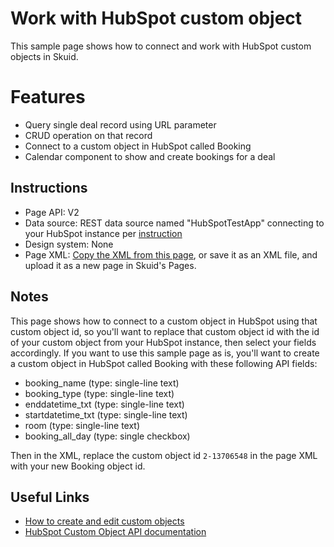 # Work with HubSpot custom object
This sample page shows how to connect and work with HubSpot custom objects in Skuid.  

# Features
* Query single deal record using URL parameter
* CRUD operation on that record
* Connect to a custom object in HubSpot called Booking
* Calendar component to show and create bookings for a deal

## Instructions
- Page API:  V2
- Data source: REST data source named "HubSpotTestApp" connecting to your HubSpot instance per [instruction](REST_HubSpot)
- Design system: None 
- Page XML:  [Copy the XML from this page](HubSpot_CustomObject_SamplePage.xml?raw=true), or save it as an XML file, and upload it as a new page in Skuid's Pages.

## Notes
This page shows how to connect to a custom object in HubSpot using that custom object id, so you'll want to replace that custom object id with the id of your custom object from your HubSpot instance, then select your fields accordingly. If you want to use this sample page as is, you'll want to create a custom object in HubSpot called Booking with these following API fields:
- booking_name (type: single-line text)
- booking_type (type: single-line text)
- enddatetime_txt (type: single-line text)
- startdatetime_txt (type: single-line text)
- room (type: single-line text)
- booking_all_day (type: single checkbox)

Then in the XML, replace the custom object id `2-13706548` in the page XML with your new Booking object id. 

## Useful Links
- [How to create and edit custom objects](https://knowledge.hubspot.com/crm-setup/create-custom-objects)
- [HubSpot Custom Object API documentation](https://developers.hubspot.com/docs/api/crm/crm-custom-objects)
